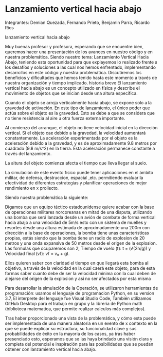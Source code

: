 # Lanzamiento vertical hacia abajo







Integrantes: Demian Quezada, Fernando Prieto, Benjamin Parra, Ricardo Rios
            
            
            
            
            
            
            
            
            
            
            
            
lanzamiento vertical hacia abajo

Muy buenas profesor y profesora, esperando que se encuentre bien, queremos hacer una presentación de los avances en nuestro código y en nuestra problemática. 
Siendo nuestro tema: Lanzamiento Vertical Hacia Abajo, teniendo esta oportunidad para que explayemos lo realizado frente a los desafíos y soluciones a las cual nos hemos enfrentado, implementando desarrollos en este código y nuestra problemática. 
Discutiremos los beneficios y dificultades que hemos tenido hasta este momento a través de nuestra organización y tiempo implicado. 
historia breve
El lanzamiento vertical hacia abajo es un concepto utilizado en física y describe el movimiento de objetos que se inician desde una altura específica.

Cuando el objeto se arroja verticalmente hacia abajo, se expone solo a la gravedad de activación. En este tipo de lanzamiento, el único poder que actúa sobre el objeto es la gravedad. Esto se debe a que se considera que no tiene resistencia al aire u otra fuerza externa importante.

Al comienzo del arranque, el objeto no tiene velocidad inicial en la dirección vertical. Si el objeto cae debido a la gravedad, la velocidad aumentará constantemente. La aceleración experimentada por el objeto es la aceleración debido a la gravedad, y es de aproximadamente 9.8 metros por cuadrado (9.8 m/s^2) en la tierra. Esta aceleración permanece constante a través del lanzamiento.

La altura del objeto comienza afecta el tiempo que lleva llegar al suelo.

La simulación de este evento físico puede tener aplicaciones en el ámbito militar, de defensa, destruccion, espacial ,etc. permitiendo evaluar la efectividad de diferentes estrategias y planificar operaciones de mejor rendimiento en x prollecto.

Siendo nuestra problemática la siguiente:

Digamos que un equipo táctico estadounidense quiere acabar con la base de operaciones militares norcoreanas en mitad de una disputa, utilizando una bomba que será lanzada desde un avión de combate de forma vertical hacia abajo a una velocidad de 5m/s esto con un sistema de muelles y resortes desde una altura estimada de aproximadamente una 200m con dirección a la base de operaciones, la bomba tiene unas características propias, estás siendo que la bomba tiene un radio de explosion de 20 metros y una onda expansiva de 50 metros desde el origen de la explosion.
Las formulas que ocuparemos son 2, Tiempo de vuelo (t): t = (√(2h/g)) y Velocidad final (vf): vf = v₀ + gt.

Ellos quieren saber con claridad el tiempo en que llegará esta bomba al objetivo, a través de la velocidad en la cual caerá este objeto, para de esta formas saber cuanto debe de ser la velocidad mínima con la cual deben de alejarse del origen de la explosion y asi no ser afectados por esta misma

Para desarrollar la simulación de la Operación, se utilizaron herramientas de programación: usamos el lenguaje de programacion Python, en su version 3.7, El interprete del lenguaje fue Visual Studio Code, También utilizamos GitHub Desktop para el trabajo en grupo y la libreria de Python math (biblioteca matematica, que permite realizar calculos más complejos). 
 
Tras haber proporcionado una vista de la problemática, y cómo esta puede ser implementada de una manera aleatoria en un evento de x contexto en la que se puede explicar su estructura, su funcionalidad clave y sus probabilidades de éxito en la mayoria de los casos, ya tras haber presenciado esto, esperamos que se las haya brindado una visión clara y completa del potencial e inspiración para las posibilidades que se puedan obtener con lanzamiento vertical hacia abajo.
